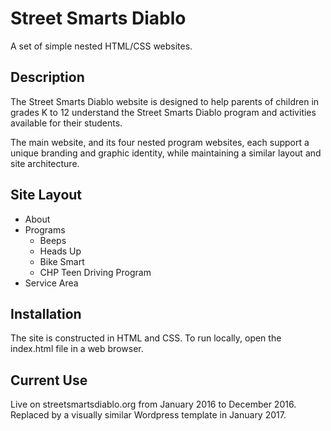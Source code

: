 # Street Smarts Diablo
A set of simple nested HTML/CSS websites.

## Description
The Street Smarts Diablo website is designed to help parents of children in grades K to 12 understand the Street Smarts Diablo program and activities available for their students.

The main website, and its four nested program websites, each support a unique branding and graphic identity, while maintaining a similar layout and site architecture. 

## Site Layout
- About
- Programs
  - Beeps
  - Heads Up
  - Bike Smart
  - CHP Teen Driving Program
- Service Area

## Installation
The site is constructed in HTML and CSS. To run locally, open the index.html file in a web browser.

## Current Use
Live on streetsmartsdiablo.org from January 2016 to December 2016. Replaced by a visually similar Wordpress template in January 2017.

